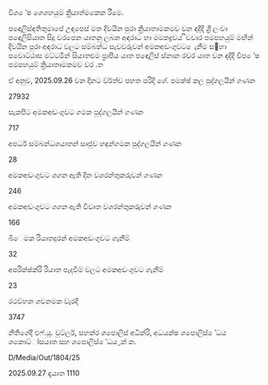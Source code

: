 විශ ේෂ ශෙශහයුම් ක්‍රියාත්මකෙක රීමෙ.

පඳොලිස්ඳතිතුමාපේ උඳපෙස් මත දිවයින පුරා ක්‍රියාතාමකමව වන ඳදිදි ශ්‍රී ලංවා පඳොලිසියාත සිදු වරපෙන යාතනු ලබන අඳරාධ හා මමකද්‍රවය ිවවාර පමපහයුම් මඟින් දිවයින පුරා අඳරාධ වලට සම්බන්ධ සැවවරුවන් අමකඅඩංගුවට ෙැනීම ස඲හා පවොට්ඨාස මට්ටමින් සියාතළුම ප්‍රාපීය යාත පඳොලිස් ස්නාන රවර යාත වන ඳදිදි විප ේෂ පමපහයුම් ක්‍රියාතාමකමව වර .ත

ඒ අනුව, 2025.09.26 වන දිනට ව්ර්ත්ව පහත පරිදි ශේ. පමක්ෂ් කල පුද්ගලයින් ගණන

27932

සැකපිට අමකඅඩංගුවට ගමක පුද්ගලයින් ගණන

717

අපර්ධ සම්බන්ධශයාතන් සෘජුව හඳුන්ගමක පුද්ගලයින් ගණන

28

අමකඅඩංගුවට ශගන ඇති දින වශරන්තුකරුවන් ගණන

246

අමකඅඩංගුවට ශගන ඇති විවෘත වශරන්තුකරුවන් ගණන

166

බීෙමක රියාතදුරන් අමකඅඩංගුවට ගැනීම්

32

අපරික්ෂ්ක්රි රියාත පැදවීම් වලට අමකඅඩංගුවට ගැනීම්

23

රථව්හන ශවනමක වැරදි

3747

නීතිශේදී එෆ්.යූ. වුට්ලර්, සහක්ර ශපොලිස් අධික්රි, අධයක්ෂ ශපොලිස් ේධය ශකොට්ා්සයාත සහ ශපොලිස් ේධය ්‍රක් ක.

D/Media/Out/1804/25

2025.09.27 ඳැයාත 1110
